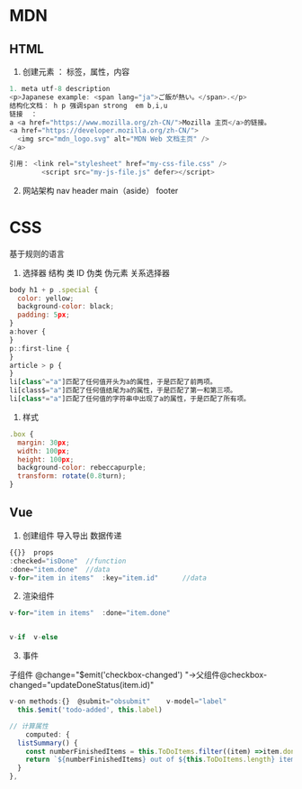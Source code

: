 # MDN
## HTML
1. 创建元素 ： 标签，属性，内容
```js
1. meta utf-8 description
<p>Japanese example: <span lang="ja">ご飯が熱い。</span>.</p>
结构化文档： h p 强调span strong  em b,i,u
链接  ：
a <a href="https://www.mozilla.org/zh-CN/">Mozilla 主页</a>的链接。
<a href="https://developer.mozilla.org/zh-CN/">
  <img src="mdn_logo.svg" alt="MDN Web 文档主页" />
</a>

引用： <link rel="stylesheet" href="my-css-file.css" />
        <script src="my-js-file.js" defer></script>

```
2.  网站架构
 nav header main（aside）  footer

# CSS
基于规则的语言
1. 选择器
结构  类 ID 伪类 伪元素 关系选择器
```js
body h1 + p .special {
  color: yellow;
  background-color: black;
  padding: 5px;
}
a:hover {
}
p::first-line {
}
article > p {
}
li[class^="a"]匹配了任何值开头为a的属性，于是匹配了前两项。
li[class$="a"]匹配了任何值结尾为a的属性，于是匹配了第一和第三项。
li[class*="a"]匹配了任何值的字符串中出现了a的属性，于是匹配了所有项。

```
1. 样式

```js
.box {
  margin: 30px;
  width: 100px;
  height: 100px;
  background-color: rebeccapurple;
  transform: rotate(0.8turn);
}

```
## Vue
1. 创建组件 导入导出   数据传递
```js
{{}}  props
:checked="isDone"  //function
:done="item.done"  //data
v-for="item in items"  :key="item.id"      //data

```
2.  渲染组件
```js
v-for="item in items"  :done="item.done"


v-if  v-else
```

3. 事件

子组件  @change="$emit('checkbox-changed') "->父组件@checkbox-changed="updateDoneStatus(item.id)"
```js
v-on methods:{}  @submit="obsubmit"    v-model="label"
  this.$emit('todo-added', this.label)

// 计算属性
    computed: {
  listSummary() {
    const numberFinishedItems = this.ToDoItems.filter((item) =>item.done).length
    return `${numberFinishedItems} out of ${this.ToDoItems.length} items completed`
  }
},

```
